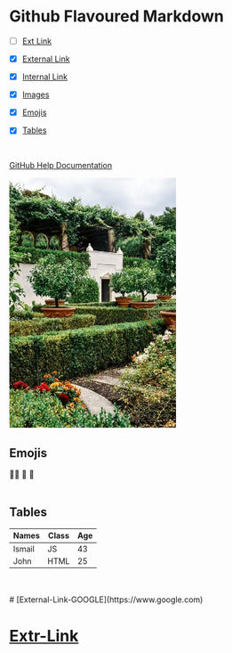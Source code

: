 # Github Flavoured Markdown

- [ ] [Ext Link](#Extr-Link)
- [x] [External Link](#External-Link-GOOGLE)
- [x] [Internal Link](#Internal-Link-My-Garten)
- [x] [Images](#Images-Image-Folder)
- [x] [Emojis](#Emojis)
- [x] [Tables](#Tables)


<br>



[GitHub Help Documentation](https://help.github.com/en)
<br>

![Backyard](/images/gartenResized.jpg)
<br>

## Emojis
🏃‍♂️  🙂  🚙 
<br>
<br>

## Tables

Names  |  Class |Age
-----  |-----   |-----
Ismail |JS      |43
John   |HTML    |25

<br>
<br>
# [External-Link-GOOGLE](https://www.google.com)

# [Extr-Link](https://www.amazon.com)






















